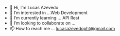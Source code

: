 - 👋 Hi, I’m Lucas Azevedo
- 👀 I’m interested in ...Web Development
- 🌱 I’m currently learning ... API Rest
- 💞️ I’m looking to collaborate on ...
- 📫 How to reach me ... lucasazevedopht@gmail.com

<!---
Azevas1/Azevas1 is a ✨ special ✨ repository because its `README.md` (this file) appears on your GitHub profile.
You can click the Preview link to take a look at your changes.
--->
